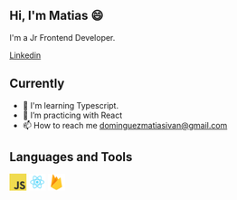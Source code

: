 ## Hi, I'm Matias 😄

I'm a Jr Frontend Developer. 

[Linkedin](https://www.linkedin.com/in/matias-dominguez-b9b91a142/)

## Currently

- 📖 I'm learning Typescript.
- 🌱 I’m practicing with React
- 📫 How to reach me dominguezmatiasivan@gmail.com


## Languages and Tools

<div>
  <img width="30px" src="https://raw.githubusercontent.com/github/explore/80688e429a7d4ef2fca1e82350fe8e3517d3494d/topics/javascript/javascript.png" />
<img width="30px" src="https://raw.githubusercontent.com/github/explore/80688e429a7d4ef2fca1e82350fe8e3517d3494d/topics/react/react.png" />
<img width="30px" src="https://raw.githubusercontent.com/github/explore/80688e429a7d4ef2fca1e82350fe8e3517d3494d/topics/firebase/firebase.png" />
  </div>

<!---
kakashii13/kakashii13 is a ✨ special ✨ repository because its `README.md` (this file) appears on your GitHub profile.
You can click the Preview link to take a look at your changes.
--->
